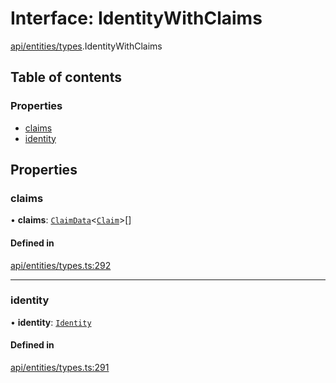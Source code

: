 # Interface: IdentityWithClaims

[api/entities/types](../wiki/api.entities.types).IdentityWithClaims

## Table of contents

### Properties

- [claims](../wiki/api.entities.types.IdentityWithClaims#claims)
- [identity](../wiki/api.entities.types.IdentityWithClaims#identity)

## Properties

### claims

• **claims**: [`ClaimData`](../wiki/api.entities.types.ClaimData)\<[`Claim`](../wiki/api.entities.types#claim)\>[]

#### Defined in

[api/entities/types.ts:292](https://github.com/PolymeshAssociation/polymesh-sdk/blob/fe2e6dd1/src/api/entities/types.ts#L292)

___

### identity

• **identity**: [`Identity`](../wiki/api.entities.Identity.Identity)

#### Defined in

[api/entities/types.ts:291](https://github.com/PolymeshAssociation/polymesh-sdk/blob/fe2e6dd1/src/api/entities/types.ts#L291)
